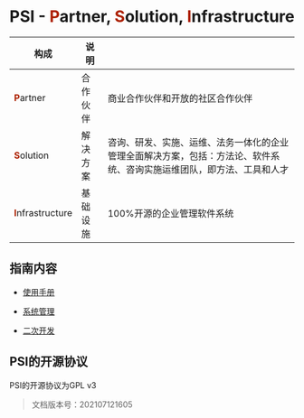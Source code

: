<h1>PSI - <span style='color:#ad2102'>P</span>artner, <span style='color:#ad2102'>S</span>olution, <span style='color:#ad2102'>I</span>nfrastructure</h1>

|构成|说明||
|----|----|----|
|<span style='color:#ad2102'>**P**</span>artner|合作伙伴|商业合作伙伴和开放的社区合作伙伴|
|<span style='color:#ad2102'>**S**</span>olution|解决方案|咨询、研发、实施、运维、法务一体化的企业管理全面解决方案，包括：方法论、软件系统、咨询实施运维团队，即方法、工具和人才|
|<span style='color:#ad2102'>**I**</span>nfrastructure|基础设施|100%开源的企业管理软件系统|

## 指南内容

- [使用手册](user/)

- [系统管理](admin/)

- [二次开发](dev/)

## PSI的开源协议

PSI的开源协议为GPL v3

> 文档版本号：202107121605

<!-- 占位符 -->
<div style='margin-top:700px'></div>
